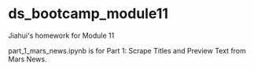 # ds_bootcamp_module11
Jiahui's homework for Module 11

part_1_mars_news.ipynb is for Part 1: Scrape Titles and Preview Text from Mars News.

